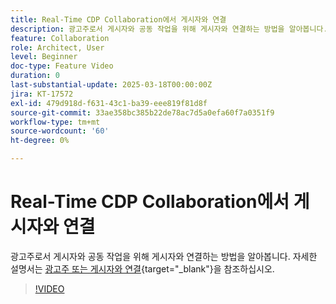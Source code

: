 ```yaml
---
title: Real-Time CDP Collaboration에서 게시자와 연결
description: 광고주로서 게시자와 공동 작업을 위해 게시자와 연결하는 방법을 알아봅니다.
feature: Collaboration
role: Architect, User
level: Beginner
doc-type: Feature Video
duration: 0
last-substantial-update: 2025-03-18T00:00:00Z
jira: KT-17572
exl-id: 479d918d-f631-43c1-ba39-eee819f81d8f
source-git-commit: 33ae358bc385b22de78ac7d5a0efa60f7a0351f9
workflow-type: tm+mt
source-wordcount: '60'
ht-degree: 0%

---
```


# Real-Time CDP Collaboration에서 게시자와 연결

광고주로서 게시자와 공동 작업을 위해 게시자와 연결하는 방법을 알아봅니다. 자세한 설명서는 [광고주 또는 게시자와 연결](https://experienceleague.adobe.com/en/docs/real-time-cdp-collaboration/using/connect/establishing-connections){target="_blank"}을 참조하십시오.

>[!VIDEO](https://video.tv.adobe.com/v/3452218/?learn=on&enablevpops)
